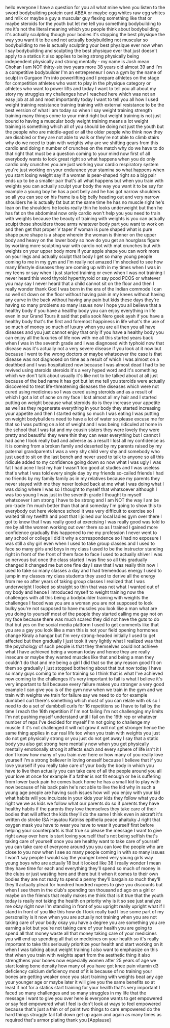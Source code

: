 
hello everyone I have a question for you
all what mine when you listen to the
sword bodybuilding protein card ABBA
or maybe egg whites raw egg whites and
milk
or maybe a guy a muscular guy flexing
something like that or maybe steroids
for the youth but let me tell you
something
bodybuilding to me it&#39;s not the literal
meaning which you people think about
bodybuilding it&#39;s actually sculpting
though your bodies it&#39;s stopping the
best physique the way you want it to be
and not actually bodybuilding not
muscular
so bodybuilding to me is actually
sculpting your best physique ever
now when I say bodybuilding and
sculpting the best physique ever that
just doesn&#39;t apply to a statics it also
applies to being strong physically being
independent physically and strong
mentally - my name is Josh mean Chohan I
am NOT thirty-six two years more 38
years old almost 39 and I&#39;m a
competitive bodybuilder I&#39;m an
entrepreneur I own a gym by the name of
sculpt in Gurgaon I&#39;m into powerlifting
and I prepare athletes on the stage for
competition athletes who want to play in
the physique category or athletes who
want to power lifts and today I want to
tell you all about my story my struggles
my challenges how I reached here which
was not an easy job at all and most
importantly today I want to tell you all
how I used weight training resistance
training training with external
resistance to be the best version of
what I am today
so when I say weight training strength
training many things come to your mind
right but weight training is
not just bound to having a muscular body
weight training means a lot
weight training is something which all
of you should be doing not just the
youth but the people who are middle-aged
or all the older people who think now
they are disabled or they are not able
to walk or they&#39;re not able to climb
stairs why do we need to train with
weights why are we shifting gears from
this cardio and doing n number of
crunches on the match why do we have to
do that right that must be a question
coming to your mind now first of all
everybody wants to look great right so
what happens when you do only cardio
only crunches you are just working your
cardio respiratory system you&#39;re just
working on your endurance your stamina
so what happens when you start losing
weight say if a woman is pear-shaped
right so a big pair ends up to be a
smaller pair that&#39;s all what happens but
when you train with weights you can
actually sculpt your body the way you
want it to be say for example a young
boy he has a port belly and he has got
narrow shoulders so all you can see on
his frame is a big belly heading out and
very narrow shoulders he is actually fat
but at the same time he has no muscle
right he&#39;s lean on the shoulders he
looks really thin he looks underweight
but then he has fat on the abdominal now
only cardio won&#39;t help you you need to
train with weights because the beauty of
training with weights is you can
actually sculpt those shoulders those
arms whatever body part you want to work
on and then get that proper V taper if
woman is pure shaped what is pure shape
pure shape is a shape wherein the woman
is thinner on the upper body and heavy
on the lower body so how do you get an
hourglass figure by working more
sculpting war with cardio not with mat
crunches but with weights on your upper
body more if your apple shape you can
work more on your legs and actually
sculpt that body
I get so many young people coming to me
in my gym and I&#39;m really not amazed I&#39;m
shocked to see how many lifestyle
diseases they are coming up with in my
times when I was in my teens or say when
I just started training or even when I
was not training I never heard this word
thyroid hyperthyroid or say pcod PCOS or
whatever you may say I never heard that
a child cannot sit on the floor and then
I really wonder
thank God I was born in the era of the
Indian commode I can so well sit down on
the floor without having pain in my
knees without having any curve in the
back without having any pain but kids
these days they&#39;re having so many
problems so many issues now I hope you
all believe that a healthy body if you
have a healthy body you can enjoy
everything in life even in our Grand
Tours it said that pella sook Nero geek
ayah if you have a healthy body that&#39;s
the first and foremost happiness in life
what&#39;s the use of so much of money so
much of luxury when you are all then you
all have diseases and you just cannot
enjoy that only if you have a healthy
body you can enjoy all the luxuries of
life now with me all this started years
back when I was in the seventh grade and
I was diagnosed with typhoid now that
disease was it&#39;s actually not a very
severe disease if you look at it now but
because I went to the wrong doctors or
maybe whatsoever the case is that
disease was not diagnosed on time as a
result of which I was almost on a
deathbed and I was hospitalized now
because I was almost dead I had to be
revived using steroids steroids it&#39;s a
very hyped word and it&#39;s something which
we don&#39;t talk about usually it&#39;s like
not to be talked
about at all just because of the bad
name it has got but let me tell you
steroids were actually discovered to
treat life-threatening diseases the
diseases which were not cured using
medicines so I was cured using steroids
and as a result of which I got a lot of
acne on my face I lost almost all my
hair and I started putting on weight
because what steroids do is they
increase your appetite as well as they
regenerate everything in your body they
started increasing your appetite and
then I started eating so much I was
eating I was putting on weight
bodybuilders need to have a lot of water
so please excuse me for that so I was
putting on a lot of weight and I was
being ridiculed at home in the school
that I was fat and my cousin sisters
they were lovely they were pretty and
beautiful they were thin they can wear
everything but I cannot I had acne I
look really bad and adverse as a result
I lost all my confidence as it is coming
from a broken family and deserted by my
parents raised by my paternal
grandparents I was a very shy child very
shy and somebody who just used to sit on
the last bench and never used to talk to
anyone so all this ridicule added to my
confidence going down so now what I was
ugly I was fat I had acne I lost my hair
I wasn&#39;t too good at studies and I was
useless that&#39;s what I was told every
single day by my friends so-called
friends I had no friends by my family
family as in my relatives because my
parents they never stayed with me they
never looked back at me what I was doing
what I was doing where I was so
I thought to myself that whatsoever
although I was too young I was just in
the seventh grade I thought to myself
whatsoever I am strong I have to be
strong and I am NOT the way I am be
pro-trade I&#39;m much better than that and
someday I&#39;m going to show this to
everybody out here violence school it
was very difficult to exercise so I
waited till my twelfth and post that I
joined our local ladies gym over there I
got to know that I was really good at
exercising I was really good was told to
me by all the women working out over
there so as I trained I gained more
confidence gradually this happened to me
my profession I never went to any school
or college I did it why a correspondence
so I had no exposure I was still a shy
girl even when I used to take group
classes and I used to face so many girls
and boys in my class I used to be the
instructor standing right in front of
the front of them face to face I used to
actually shiver I was so nervous but
once the class started I was fine
so all this gradually changed it changed
me but one fine day I saw that I was
really thin now I used to take so many
classes a day and I had tremendous
energy I used to jump in my classes my
class students they used to derive all
the energy from me so after years of
taking group classes I realized that I
was underweight
I looked so straight so thin that was
not what I wanted out of my body and
hence I introduced myself to weight
training now the challenges with all
this being a bodybuilder training with
weights the challenges I faced was you
are a woman you are not supposed to look
bulky you&#39;re not supposed to have
muscles you look like a man what are you
doing to yourself
most of the people they started calling
me gay not on my face
because there was much scared they did
not have the guts to do that but yes on
the social media platform I used to get
comments like that you are a gay you
look like a man this is not your field
opening hormones change Kiraly a hangar
but I&#39;m very strong-headed initially I
used to get affected but then gradually
I just took it very lightly what I
realized was that the psychology of such
people is that they themselves could not
achieve what I have achieved being a
woman today and hence they are really
insecure or maybe they wanted muscles
like that and being a man they couldn&#39;t
do that and me being a girl I did that
so the any reason good fit on them so
gradually I just stopped bothering about
that but now today I have so many guys
coming to me for training so I think
that is what I&#39;ve achieved now coming to
the challenges it&#39;s very important to
fail is what I believe it&#39;s very
important to fail because every failure
makes you stronger a very good example I
can give you is of the gym now when we
train in the gym and we train with
weights we train for failure say we need
to do for example dumbbell curl there&#39;s
something which most of you can relate
with ok so I need to do a set of
dumbbell curls for 16 repetitions so I
have to fail by the time I reach the
16th repetition if I&#39;m not failing I&#39;m
not challenging my limits I&#39;m not
pushing myself understand until I fail
on the 16th rep or whatever number of
reps I&#39;ve decided for myself I&#39;m not
going to challenge my muscle if it&#39;s not
challenged it will not grow it will not
get stronger hence the same thing
applies in our real life too when you
train with weights you just do not get
physically strong or you just do not get
away I say that a static body you also
get strong here mentally now when you
get physically mentally emotionally
strong it affects each and every sphere
of
life isn&#39;t it I don&#39;t know how many of
you train over here or how many of you
really love yourself I&#39;m a strong
believer in loving oneself because I
believe that if you love yourself if you
really take care of your body the body
in which you have to live then actually
you can take care of all the people
around you all your love at once
for example if a father is not fit
enough or he is suffering from lower
back pain he comes back home he has a
small kid to play with
now because of his back pain he&#39;s not
able to live the kid why in such a young
age people are having such issues how
will you enjoy with your kid what habits
will you inculcate in your kids your
kids they follow what you do right we we
as kids we follow what our parents do so
if parents they have healthy habits if
the parents they love themselves they
take care of their bodies that will
affect the kids they&#39;ll do the same I
think even in aircraft it&#39;s written do
stroke ISA Hayatou Katniss epithelia
peace ahaituky J right that oxygen mask
you have to wear you have to wear it
yourself first before helping your
counterparts is that true
so please the message I want to give
right away over here is start loving
yourself that&#39;s not being selfish that&#39;s
taking care of yourself once you are
healthy want to take care of yourself
you can take care of everyone around you
you can love the people who are close to
you now when I see so many people coming
in with so many issues I won&#39;t say
people I would say the younger breed
very young girls way young boys who are
actually 18 but it looked like 38
I really wonder I mean they have time
for each and everything they&#39;ll spend so
much of money in the clubs or just
wasting here and there
but it when it comes to their own bodies
they are not ready to spend a penny
they&#39;ll bargain so much they&#39;ll they&#39;ll
actually plead for hundred hundred
rupees to give you discounts but when I
see them in the club&#39;s spending ten
thousand ad ago on a girl or maybe on
the friends that really makes me think
that is it true that the youth today is
really not taking the health on priority
why is it so see just analyze me okay
right now I&#39;m standing in front of you
upright really upright what if I stand
in front of you like this how do I look
really bad I lose some part of my
personality is it now when you are
actually not training when you are not
taking care of your body okay you have a
degree you are something you are earning
a lot but you&#39;re not taking care of your
health you are going to spend all that
money waste all that money taking care
of your medicines you will end up
spending all that or medicines on your
health so it&#39;s really important to take
this seriously prioritize your health
and start working on it when I was
talking about weight training I also
want to emphasize on this that when you
train with weights apart from the
aesthetic thing it also strengthens your
bones now especially women after 25
years of age we start losing bone
density how many of you have got knee
pain vitamin d3 deficiency calcium
deficiency most of it is because of no
training your bones are getting weaker
once you start training with weights
beat any age your younger age or maybe
later it will give you the same benefits
so at least if not for a statics start
training for your health
that&#39;s very important I faced so many
challenges and so many struggles in my
life that the message I want to give you
over here is everyone wants to get
empowered or say feel empowered
what I feel is don&#39;t look at ways to
feel empowered because that&#39;s just a
thin or of paint two things to care
empowered do the hard things struggle
fail fall down get up again and again as
many times as required
that&#39;s armor plating thank you
[Applause]
